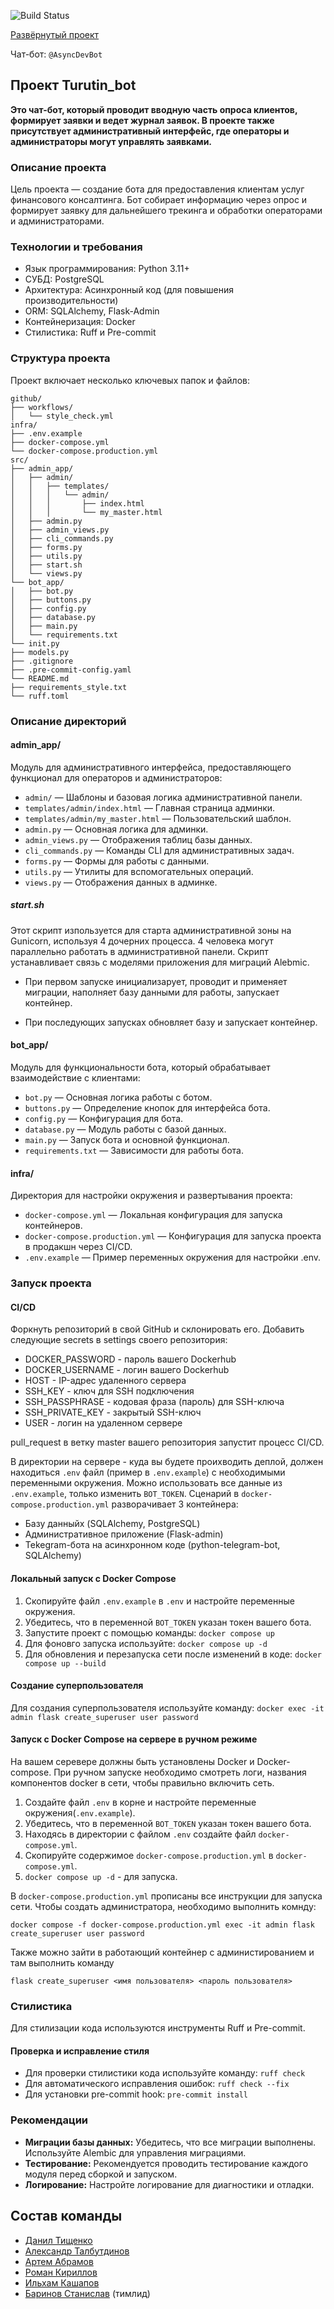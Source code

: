 ![Build Status](https://github.com/Studio-Yandex-Practicum/Turutin_bot_team_2/actions/workflows/main.yml/badge.svg?branch=master)

[Развёрнутый проект](https://turutin-team2.rsateam.ru)

Чат-бот: `@AsyncDevBot`

## Проект Turutin_bot

**Это чат-бот, который проводит вводную часть опроса клиентов, формирует заявки и ведет журнал заявок. В проекте также присутствует административный интерфейс, где операторы и администраторы могут управлять заявками.**

### Описание проекта

Цель проекта — создание бота для предоставления клиентам услуг финансового консалтинга. Бот собирает информацию через опрос и формирует заявку для дальнейшего трекинга и обработки операторами и администраторами.

### Технологии и требования

* Язык программирования: Python 3.11+
* СУБД: PostgreSQL
* Архитектура: Асинхронный код (для повышения производительности)
* ORM: SQLAlchemy, Flask-Admin
* Контейнеризация: Docker
* Стилистика: Ruff и Pre-commit

### Структура проекта

Проект включает несколько ключевых папок и файлов:

```
github/
├── workflows/
│   └── style_check.yml
infra/
├── .env.example
├── docker-compose.yml
└── docker-compose.production.yml
src/
├── admin_app/
│   ├── admin/
│   │   ├── templates/
│   │   │   └── admin/
│   │   │       ├── index.html
│   │   │       └── my_master.html
│   ├── admin.py
│   ├── admin_views.py
│   ├── cli_commands.py
│   ├── forms.py
│   ├── utils.py
│   ├── start.sh
│   └── views.py
└── bot_app/
│   ├── bot.py
│   ├── buttons.py
│   ├── config.py
│   ├── database.py
│   ├── main.py
│   └── requirements.txt
└── init.py
├── models.py
├── .gitignore
├── .pre-commit-config.yaml
└── README.md
├── requirements_style.txt
└── ruff.toml
```

### Описание директорий

#### admin_app/

Модуль для административного интерфейса, предоставляющего функционал для операторов и администраторов:

* `admin/` — Шаблоны и базовая логика административной панели.
* `templates/admin/index.html` — Главная страница админки.
* `templates/admin/my_master.html` — Пользовательский шаблон.
* `admin.py` — Основная логика для админки.
* `admin_views.py` — Отображения таблиц базы данных.
* `cli_commands.py` — Команды CLI для административных задач.
* `forms.py` — Формы для работы с данными.
* `utils.py` — Утилиты для вспомогательных операций.
* `views.py` — Отображения данных в админке.

##### start.sh
Этот скрипт изпользуется для старта административной зоны на Gunicorn,
используя 4 дочерних процесса. 4 человека могут параллельно работать в административной панели.
Скрипт устанавливает связь с моделями приложения для миграций Alebmic.

* При первом запуске инициализарует, проводит и применяет миграции, наполняет базу данными для работы, запускает контейнер.

* При последующих запусках обновляет базу и запускает контейнер.

#### bot_app/

Модуль для функциональности бота, который обрабатывает взаимодействие с клиентами:

* `bot.py` — Основная логика работы с ботом.
* `buttons.py` — Определение кнопок для интерфейса бота.
* `config.py` — Конфигурация для бота.
* `database.py` — Модуль работы с базой данных.
* `main.py` — Запуск бота и основной функционал.
* `requirements.txt` — Зависимости для работы бота.

#### infra/

Директория для настройки окружения и развертывания проекта:

* `docker-compose.yml` — Локальная конфигурация для запуска контейнеров.
* `docker-compose.production.yml` — Конфигурация для запуска проекта в продакшн через CI/CD.
* `.env.example` — Пример переменных окружения для настройки .env.

### Запуск проекта

#### CI/CD
Форкнуть репозиторий в свой GitHub и склонировать его.
Добавить следующие secrets в settings своего репозитория:
 - DOCKER_PASSWORD - пароль вашего Dockerhub
 - DOCKER_USERNAME - логин вашего Dockerhub
 - HOST - IP-адрес удаленного сервера
 - SSH_KEY - ключ для SSH подключения
 - SSH_PASSPHRASE - кодовая фраза (пароль) для SSH-ключа
 - SSH_PRIVATE_KEY - закрытый SSH-ключ
 - USER - логин на удаленном сервере

pull_request в ветку master вашего репозитория запустит процесс CI/CD.

В директории на сервере - куда вы будете проихводить деплой, должен находиться `.env` файл (пример в `.env.example`) с необходимыми переменными окружения.
Можно использовать все данные из `.env.example`, только изменить `BOT_TOKEN`.
Сценарий в `docker-compose.production.yml` разворачивает 3 контейнера:

 - Базу данныйх (SQLAlchemy, PostgreSQL)
 - Административное приложение (Flask-admin)
 - Tekegram-бота на асинхронном коде (python-telegram-bot, SQLAlchemy)

#### Локальный запуск с Docker Compose

1. Скопируйте файл `.env.example` в `.env` и настройте переменные окружения.
2. Убедитесь, что в переменной `BOT_TOKEN` указан токен вашего бота.
3. Запустите проект с помощью команды: `docker compose up`
4. Для фоновго запуска используйте: `docker compose up -d`
5. Для обновления и перезапуска сети после изменений в коде: `docker compose up --build`

#### Создание суперпользователя

Для создания суперпользователя используйте команду: `docker exec -it admin flask create_superuser user password`

#### Запуск с Docker Compose на сервере в ручном режиме

На вашем серевере должны быть установлены Docker и Docker-compose.
При ручном запуске необходимо смотреть логи, названия компонентов docker в сети, чтобы правильно включить сеть.

1. Создайте файл `.env` в корне и настройте переменные окружения(`.env.example`).
2. Убедитесь, что в переменной `BOT_TOKEN` указан токен вашего бота.
3. Находясь в директории с файлом `.env` создайте файл `docker-compose.yml`.
4. Скопируйте содержимое `docker-compose.production.yml` в `docker-compose.yml`.
5. `docker compose up -d` - для запуска.

В `docker-compose.production.yml` прописаны все инструкции для запуска сети.
Чтобы создать администратора, необходимо выполнить комнду:
```shell
docker compose -f docker-compose.production.yml exec -it admin flask create_superuser user password
```
Также можно зайти в работающий контейнер с администированием и там выполнить команду
```shell
flask create_superuser <имя пользователя> <пароль пользователя>
```

### Стилистика

Для стилизации кода используются инструменты Ruff и Pre-commit.

#### Проверка и исправление стиля

* Для проверки стилистики кода используйте команду: `ruff check`
* Для автоматического исправления ошибок: `ruff check --fix`
* Для установки pre-commit hook: `pre-commit install`

### Рекомендации

* **Миграции базы данных:** Убедитесь, что все миграции выполнены. Используйте Alembic для управления миграциями.
* **Тестирование:** Рекомендуется проводить тестирование каждого модуля перед сборкой и запуском.
* **Логирование:** Настройте логирование для диагностики и отладки.

## Состав команды
* [Данил Тищенко](https://github.com/tttriggered)
* [Александр Талбутдинов](https://github.com/Aleksandr-Talbutdinov)
* [Артем Абрамов](https://github.com/the-world-at-large)
* [Роман Кириллов](https://github.com/RoMario-aii)
* [Ильхам Кашапов](https://github.com/Ilx-k)
* [Баринов Станислав](https://github.com/hixwizard) (тимлид)
